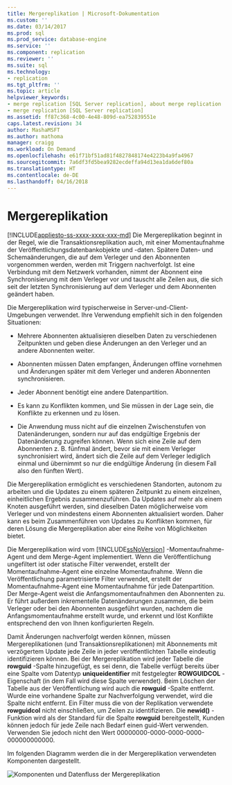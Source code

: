 ```yaml
---
title: Mergereplikation | Microsoft-Dokumentation
ms.custom: ''
ms.date: 03/14/2017
ms.prod: sql
ms.prod_service: database-engine
ms.service: ''
ms.component: replication
ms.reviewer: ''
ms.suite: sql
ms.technology:
- replication
ms.tgt_pltfrm: ''
ms.topic: article
helpviewer_keywords:
- merge replication [SQL Server replication], about merge replication
- merge replication [SQL Server replication]
ms.assetid: ff87c368-4c00-4e48-809d-ea752839551e
caps.latest.revision: 34
author: MashaMSFT
ms.author: mathoma
manager: craigg
ms.workload: On Demand
ms.openlocfilehash: e61f71bf51ad81f4827848174e4223b4a9fa4967
ms.sourcegitcommit: 7a6df3fd5bea9282ecdeffa94d13ea1da6def80a
ms.translationtype: HT
ms.contentlocale: de-DE
ms.lasthandoff: 04/16/2018
---
```

# <a name="merge-replication"></a>Mergereplikation
[!INCLUDE[appliesto-ss-xxxx-xxxx-xxx-md](../../../includes/appliesto-ss-xxxx-xxxx-xxx-md.md)]
  Die Mergereplikation beginnt in der Regel, wie die Transaktionsreplikation auch, mit einer Momentaufnahme der Veröffentlichungsdatenbankobjekte und -daten. Spätere Daten- und Schemaänderungen, die auf dem Verleger und den Abonnenten vorgenommen werden, werden mit Triggern nachverfolgt. Ist eine Verbindung mit dem Netzwerk vorhanden, nimmt der Abonnent eine Synchronisierung mit dem Verleger vor und tauscht alle Zeilen aus, die sich seit der letzten Synchronisierung auf dem Verleger und dem Abonnenten geändert haben.  
  
 Die Mergereplikation wird typischerweise in Server-und-Client-Umgebungen verwendet. Ihre Verwendung empfiehlt sich in den folgenden Situationen:  
  
-   Mehrere Abonnenten aktualisieren dieselben Daten zu verschiedenen Zeitpunkten und geben diese Änderungen an den Verleger und an andere Abonnenten weiter.  
  
-   Abonnenten müssen Daten empfangen, Änderungen offline vornehmen und Änderungen später mit dem Verleger und anderen Abonnenten synchronisieren.  
  
-   Jeder Abonnent benötigt eine andere Datenpartition.  
  
-   Es kann zu Konflikten kommen, und Sie müssen in der Lage sein, die Konflikte zu erkennen und zu lösen.  
  
-   Die Anwendung muss nicht auf die einzelnen Zwischenstufen von Datenänderungen, sondern nur auf das endgültige Ergebnis der Datenänderung zugreifen können. Wenn sich eine Zeile auf dem Abonnenten z. B. fünfmal ändert, bevor sie mit einem Verleger synchronisiert wird, ändert sich die Zeile auf dem Verleger lediglich einmal und übernimmt so nur die endgültige Änderung (in diesem Fall also den fünften Wert).  
  
 Die Mergereplikation ermöglicht es verschiedenen Standorten, autonom zu arbeiten und die Updates zu einem späteren Zeitpunkt zu einem einzelnen, einheitlichen Ergebnis zusammenzuführen. Da Updates auf mehr als einem Knoten ausgeführt werden, sind dieselben Daten möglicherweise vom Verleger und von mindestens einem Abonnenten aktualisiert worden. Daher kann es beim Zusammenführen von Updates zu Konflikten kommen, für deren Lösung die Mergereplikation aber eine Reihe von Möglichkeiten bietet.  
  
 Die Mergereplikation wird vom [!INCLUDE[ssNoVersion](../../../includes/ssnoversion-md.md)] -Momentaufnahme-Agent und dem Merge-Agent implementiert. Wenn die Veröffentlichung ungefiltert ist oder statische Filter verwendet, erstellt der Momentaufnahme-Agent eine einzelne Momentaufnahme. Wenn die Veröffentlichung parametrisierte Filter verwendet, erstellt der Momentaufnahme-Agent eine Momentaufnahme für jede Datenpartition. Der Merge-Agent weist die Anfangsmomentaufnahmen den Abonnenten zu. Er führt außerdem inkrementelle Datenänderungen zusammen, die beim Verleger oder bei den Abonnenten ausgeführt wurden, nachdem die Anfangsmomentaufnahme erstellt wurde, und erkennt und löst Konflikte entsprechend den von Ihnen konfigurierten Regeln.  
  
 Damit Änderungen nachverfolgt werden können, müssen Mergereplikationen (und Transaktionsreplikationen) mit Abonnements mit verzögertem Update jede Zeile in jeder veröffentlichten Tabelle eindeutig identifizieren können. Bei der Mergereplikation wird jeder Tabelle die **rowguid** -Spalte hinzugefügt, es sei denn, die Tabelle verfügt bereits über eine Spalte vom Datentyp **uniqueidentifier** mit festgelegter **ROWGUIDCOL** -Eigenschaft (in dem Fall wird diese Spalte verwendet). Beim Löschen der Tabelle aus der Veröffentlichung wird auch die **rowguid** -Spalte entfernt. Wurde eine vorhandene Spalte zur Nachverfolgung verwendet, wird die Spalte nicht entfernt. Ein Filter muss die von der Replikation verwendete **rowguidcol** nicht einschließen, um Zeilen zu identifizieren. Die **newid()** -Funktion wird als der Standard für die Spalte **rowguid** bereitgestellt, Kunden können jedoch für jede Zeile nach Bedarf einen guid-Wert verwenden. Verwenden Sie jedoch nicht den Wert 00000000-0000-0000-0000-000000000000.  
  
 Im folgenden Diagramm werden die in der Mergereplikation verwendeten Komponenten dargestellt.  
  
 ![Komponenten und Datenfluss der Mergereplikation](../../../relational-databases/replication/merge/media/merge.gif "Merge replication components and data flow")  
  
  
